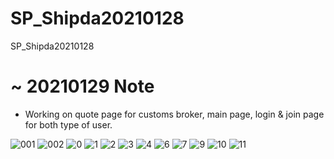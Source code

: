 # SP_Shipda20210128
SP_Shipda20210128

# ~ 20210129 Note #
 - Working on quote page for customs broker, main page, login & join page for both type of user.

![001](https://user-images.githubusercontent.com/73155839/106182454-2a976480-61e2-11eb-8f20-e29e2f189da9.png)
![002](https://user-images.githubusercontent.com/73155839/106182461-2c612800-61e2-11eb-98e2-9fea849fe3c6.png)
![0](https://user-images.githubusercontent.com/73155839/106182478-32570900-61e2-11eb-8c49-22184430008c.png)
![1](https://user-images.githubusercontent.com/73155839/106182485-3551f980-61e2-11eb-8875-30c2ab488ad5.png)
![2](https://user-images.githubusercontent.com/73155839/106182489-35ea9000-61e2-11eb-9a51-90d66c2b45bd.png)
![3](https://user-images.githubusercontent.com/73155839/106182491-371bbd00-61e2-11eb-9043-63fa520c8e01.png)
![4](https://user-images.githubusercontent.com/73155839/106182493-384cea00-61e2-11eb-9915-1f6b92f2d6dc.png)
![6](https://user-images.githubusercontent.com/73155839/106182499-397e1700-61e2-11eb-9127-a8d6dde6f11a.png)
![7](https://user-images.githubusercontent.com/73155839/106182502-3aaf4400-61e2-11eb-87da-5c45bc785b4d.png)
![9](https://user-images.githubusercontent.com/73155839/106182504-3c790780-61e2-11eb-9259-dae791668fc5.png)
![10](https://user-images.githubusercontent.com/73155839/106182506-3d119e00-61e2-11eb-8dbf-78a7f4f75d0d.png)
![11](https://user-images.githubusercontent.com/73155839/106182509-3e42cb00-61e2-11eb-9e6f-bc55fd9cb675.png)
